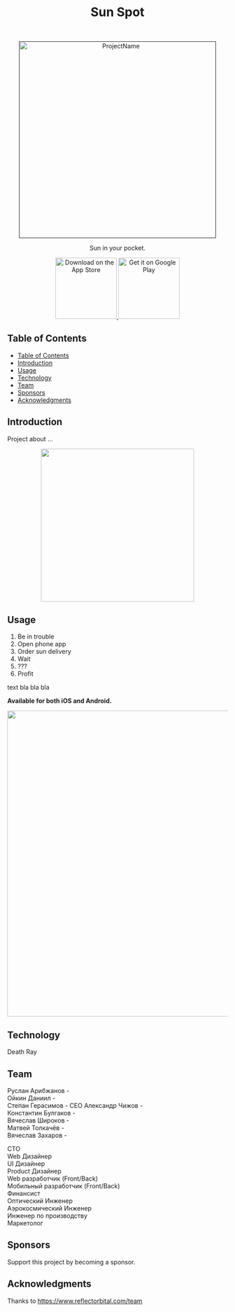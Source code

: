 <h1 align="center"> Sun Spot </h1> <br>
<p align="center">
  <a href="">
    <img alt="ProjectName" title="ProjectName" src="http://i.imgur.com/VShxJHs.png" width="450">
  </a>
</p>

<p align="center">
  Sun in your pocket.
</p>

<p align="center">
  <a href="https://itunes.apple.com/us/app/gitpoint/id1251245162?mt=8">
    <img alt="Download on the App Store" title="App Store" src="http://i.imgur.com/0n2zqHD.png" width="140">
  </a>

  <a href="https://play.google.com/store/apps/details?id=com.gitpoint">
    <img alt="Get it on Google Play" title="Google Play" src="http://i.imgur.com/mtGRPuM.png" width="140">
  </a>
</p>

<!-- START doctoc generated TOC please keep comment here to allow auto update -->
<!-- DON'T EDIT THIS SECTION, INSTEAD RE-RUN doctoc TO UPDATE -->
## Table of Contents

- [Table of Contents](#table-of-contents)
- [Introduction](#introduction)
- [Usage](#usage)
- [Technology](#technology)
- [Team](#team)
- [Sponsors](#sponsors)
- [Acknowledgments](#acknowledgments)

<!-- END doctoc generated TOC please keep comment here to allow auto update -->

## Introduction

Project about ...

<p align="center">
  <img src = "http://i.imgur.com/HowF6aM.png" width=350>
</p>

## Usage

1. Be in trouble
2. Open phone app
3. Order sun delivery
4. Wait
5. ???
6. Profit

text bla bla bla

**Available for both iOS and Android.**

<p align="center">
  <img src = "http://i.imgur.com/IkSnFRL.png" width=700>
</p>

## Technology

Death Ray

## Team

Руслан Арибжанов -  
Ойкин Даниил -  
Степан Герасимов - CEO
Александр Чижов -  
Константин Булгаков -  
Вячеслав Широков -  
Матвей Толкачёв -  
Вячеслав Захаров -  


CTO  
Web Дизайнер  
UI Дизайнер  
Product Дизайнер  
Web разработчик (Front/Back)  
Мобильный разработчик (Front/Back)  
Финансист  
Оптический Инженер  
Аэрокосмический Инженер  
Инженер по производству  
Маркетолог

## Sponsors

Support this project by becoming a sponsor.

## Acknowledgments

Thanks to https://www.reflectorbital.com/team
